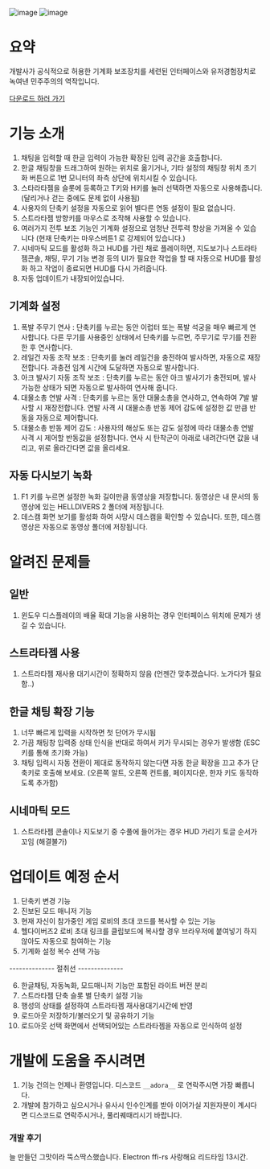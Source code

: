 ![image](https://github.com/user-attachments/assets/d25b5189-cb9d-4646-ae79-acd29caaa466)
![image](https://github.com/user-attachments/assets/1f75fb70-9b6a-482c-87b7-9886666d29d1)

# 요약
개발사가 공식적으로 허용한 기계화 보조장치를 세련된 인터페이스와 유저경험장치로 녹여낸 민주주의의 역작입니다.

[다운로드 하러 가기](https://github.com/rubystarashe/helldivers2_helper/releases)

# 기능 소개
1. 채팅을 입력할 때 한글 입력이 가능한 확장된 입력 공간을 호출합니다.
2. 한글 채팅창을 드래그하여 원하는 위치로 옮기거나, 기타 설정의 채팅창 위치 초기화 버튼으로 1번 모니터의 좌측 상단에 위치시킬 수 있습니다.
3. 스타라타젬을 슬롯에 등록하고 T키와 H키를 눌러 선택하면 자동으로 사용해줍니다. (달리거나 걷는 중에도 문제 없이 사용됨)
4. 사용자의 단축키 설정을 자동으로 읽어 별다른 연동 설정이 필요 없습니다.
5. 스트라타젬 방향키를 마우스로 조작해 사용할 수 있습니다.
6. 여러가지 전투 보조 기능인 기계화 설정으로 엄청난 전투력 향상을 가져올 수 있습니다 (현재 단축키는 마우스버튼1 로 강제되어 있습니다.)
7. 시네마틱 모드를 활성화 하고 HUD를 가린 채로 플레이하면, 지도보기나 스트라타젬콘솔, 채팅, 무기 기능 변경 등의 UI가 필요한 작업을 할 때 자동으로 HUD를 활성화 하고 작업이 종료되면 HUD를 다시 가려줍니다.
8. 자동 업데이트가 내장되어있습니다.
## 기계화 설정
1. 폭발 주무기 연사 : 단축키를 누르는 동안 이럽터 또는 폭발 석궁을 매우 빠르게 연사합니다. 다른 무기를 사용중인 상태에서 단축키를 누르면, 주무기로 무기를 전환한 후 연사합니다.
2. 레일건 자동 조작 보조 : 단축키를 눌러 레일건을 충전하여 발사하면, 자동으로 재장전합니다. 과충전 임계 시간에 도달하면 자동으로 발사합니다.
3. 아크 발사기 자동 조작 보조 : 단축키를 누르는 동안 아크 발사기가 충전되며, 발사 가능한 상태가 되면 자동으로 발사하여 연사해 줍니다.
4. 대물소총 연발 사격 : 단축키를 누르는 동안 대물소총을 연사하고, 연속하여 7발 발사할 시 재장전합니다. 연발 사격 시 대물소총 반동 제어 감도에 설정한 값 만큼 반동을 자동으로 제어합니다.
5. 대물소총 반동 제어 감도 : 사용자의 해상도 또는 감도 설정에 따라 대물소총 연발 사격 시 제어할 반동값을 설정합니다. 연사 시 탄착군이 아래로 내려간다면 값을 내리고, 위로 올라간다면 값을 올리세요.
## 자동 다시보기 녹화
1. F1 키를 누르면 설정한 녹화 길이만큼 동영상을 저장합니다. 동영상은 내 문서의 동영상에 있는 HELLDIVERS 2 폴더에 저장됩니다.
2. 데스캠 화면 보기를 활성화 하여 사망시 데스캠을 확인할 수 있습니다. 또한, 데스캠 영상은 자동으로 동영상 폴더에 저장됩니다.

# 알려진 문제들
## 일반
1. 윈도우 디스플레이의 배율 확대 기능을 사용하는 경우 인터페이스 위치에 문제가 생길 수 있습니다.
## 스트라타젬 사용
1. 스트라타젬 재사용 대기시간이 정확하지 않음 (언젠간 맞추겠습니다. 노가다가 필요함..)
## 한글 채팅 확장 기능
1. 너무 빠르게 입력을 시작하면 첫 단어가 무시됨
2. 가끔 채팅창 입력중 상태 인식을 반대로 하여서 키가 무시되는 경우가 발생함 (ESC 키를 통해 초기화 가능)
3. 채팅 입력시 자동 전환이 제대로 동작하지 않는다면 자동 한글 확장을 끄고 추가 단축키로 호출해 보세요. (오른쪽 알트, 오른쪽 컨트롤, 페이지다운, 한자 키도 동작하도록 추가함)
## 시네마틱 모드
1. 스트라타젬 콘솔이나 지도보기 중 수풀에 들어가는 경우 HUD 가리기 토글 순서가 꼬임 (해결불가)

# 업데이트 예정 순서
1. 단축키 변경 기능
2. 진보된 모드 매니저 기능
3. 현재 자신이 참가중인 게임 로비의 초대 코드를 복사할 수 있는 기능
4. 헬다이버즈2 로비 초대 링크를 클립보드에 복사할 경우 브라우저에 붙여넣기 하지 않아도 자동으로 참여하는 기능
5. 기계화 설정 복수 선택 가능

-------------- 절취선 --------------

6. 한글채팅, 자동녹화, 모드매니저 기능만 포함된 라이트 버전 분리
7. 스트라타젬 단축 슬롯 별 단축키 설정 기능
8. 행성의 상태를 설정하여 스트라타젬 재사용대기시간에 반영
9. 로드아웃 저장하기/불러오기 및 공유하기 기능
10. 로드아웃 선택 화면에서 선택되어있는 스트라타젬을 자동으로 인식하여 설정

# 개발에 도움을 주시려면
1. 기능 건의는 언제나 환영입니다. 디스코드 `__adora__` 로 연락주시면 가장 빠릅니다.
2. 개발에 참가하고 싶으시거나 유사시 인수인계를 받아 이어가실 지원자분이 계시다면 디스코드로 연락주시거나, 풀리퀘때리시기 바랍니다.


### 개발 후기
늘 만들던 그맛이라 뚝스딱스했습니다. Electron ffi-rs 사랑해요
리드타임 13시간.

